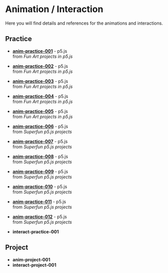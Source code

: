 # Animation / Interaction

Here you will find details and references for the animations and interactions.

## Practice
- [**anim-practice-001**](processing/anim-practice-001.md) - p5.js
  <br> from _Fun Art projects in p5.js_
- [**anim-practice-002**](processing/anim-practice-002.md) - p5.js
  <br> from _Fun Art projects in p5.js_
- [**anim-practice-003**](processing/anim-practice-003.md) - p5.js
  <br> from _Fun Art projects in p5.js_
- [**anim-practice-004**](processing/anim-practice-004.md) - p5.js
  <br> from _Fun Art projects in p5.js_
- [**anim-practice-005**](processing/anim-practice-005.md) - p5.js
  <br> from _Fun Art projects in p5.js_
  
- [**anim-practice-006**](processing/anim-practice-006.md) - p5.js
  <br> from _Superfun p5.js projects_
- [**anim-practice-007**](processing/anim-practice-007.md) - p5.js
  <br> from _Superfun p5.js projects_
- [**anim-practice-008**](processing/anim-practice-008.md) - p5.js
  <br> from _Superfun p5.js projects_
- [**anim-practice-009**](processing/anim-practice-009.md) - p5.js
  <br> from _Superfun p5.js projects_
- [**anim-practice-010**](processing/anim-practice-010.md) - p5.js
  <br> from _Superfun p5.js projects_
- [**anim-practice-011**](processing/anim-practice-011.md) - p5.js
  <br> from _Superfun p5.js projects_
- [**anim-practice-012**](processing/anim-practice-012.md) - p5.js
  <br> from _Superfun p5.js projects_

- **interact-practice-001** 

## Project

- **anim-project-001** 
- **interact-project-001** 